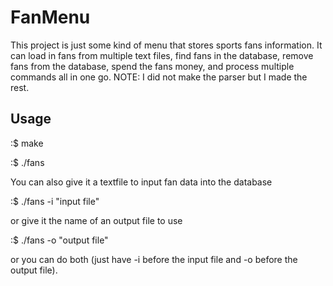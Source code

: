# FanMenu

This project is just some kind of menu that stores sports fans information. It can load in fans from multiple text files, find fans in the database, remove fans from the database, spend the fans money, and process multiple commands all in one go. NOTE: I did not make the parser but I made the rest.

## Usage

:$ make

:$ ./fans

You can also give it a textfile to input fan data into the database

:$ ./fans -i "input file"

or give it the name of an output file to use

:$ ./fans -o "output file"

or you can do both (just have -i before the input file and -o before the output file).
